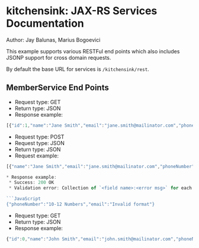 kitchensink: JAX-RS Services Documentation 
=======================================================
Author: Jay Balunas, Marius Bogoevici

This example supports various RESTFul end points which also includes JSONP support for cross domain requests.

By default the base URL for services is `/kitchensink/rest`.

MemberService End Points
------------------------


* Request type: GET
* Return type: JSON
* Response example:

```javascript
[{"id":1,"name":"Jane Smith","email":"jane.smith@mailinator.com","phoneNumber":"2125551212"},{"id":0,"name":"John Smith","email":"john.smith@mailinator.com","phoneNumber":"2125551212"}]
```



* Request type: POST
* Request type: JSON
* Return type: JSON
* Request example:

```JavaScript
[{"name":"Jane Smith","email":"jane.smith@mailinator.com","phoneNumber":"4160000000"}]

* Response example:
 * Success: 200 OK
 * Validation error: Collection of `<field name>:<error msg>` for each error

```JavaScript
{"phoneNumber":"10-12 Numbers","email":"Invalid format"}
```

* Request type: GET
* Return type: JSON
* Response example:

```javascript
{"id":0,"name":"John Smith","email":"john.smith@mailinator.com","phoneNumber":"2125551212"}
```
